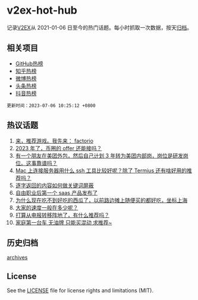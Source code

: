 # v2ex-hot-hub

 记录[V2EX](https://www.v2ex.com/)从 2021-01-06 日至今的热门话题。每小时抓取一次数据，按天[归档](archives)。
 
 ## 相关项目

- [GitHub热榜](https://github.com/snaildev/github-hot-hub)
- [知乎热榜](https://github.com/snaildev/zhihu-hot-hub)
- [微博热榜](https://github.com/snaildev/weibo-hot-hub)
- [头条热榜](https://github.com/snaildev/toutiao-hot-hub)
- [抖音热榜](https://github.com/snaildev/douyin-hot-hub)


 `更新时间：2023-07-06 10:25:12 +0800`

## 热议话题

1. [来，推荐游戏。我先来： factorio](https://www.v2ex.com/t/954388)
1. [2023 年了，币圈的 offer 还能接吗？](https://www.v2ex.com/t/954213)
1. [有一个朋友在美团外包，然后自己计划 3 年转为美团内部岗，岗位是研发岗位。这事靠谱吗？](https://www.v2ex.com/t/954220)
1. [Mac 上连接服务器用什么 ssh 工具比较好呢？除了 Termius 还有啥好用的推荐吗？](https://www.v2ex.com/t/954253)
1. [逐字返回的内容如何做关键词屏蔽](https://www.v2ex.com/t/954296)
1. [自由职业后第一个 saas 产品发布了](https://www.v2ex.com/t/954305)
1. [为什么现在吃不到好吃的西瓜了，以前路边摊上随便买的都好吃，坐标上海](https://www.v2ex.com/t/954320)
1. [大家的速度一般在多少呢？](https://www.v2ex.com/t/954254)
1. [打算从电报转移阵地了，有什么推荐吗？](https://www.v2ex.com/t/954345)
1. [家庭第一台车 无油牌 只能买混动 求推荐~](https://www.v2ex.com/t/954243)

## 历史归档

[archives](archives)

## License

See the [LICENSE](LICENSE) file for license rights and limitations (MIT).
